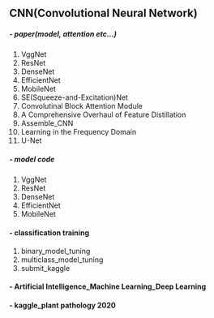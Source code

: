 ## CNN(Convolutional Neural Network)

##### - paper(model, attention etc...)
1. VggNet
2. ResNet
3. DenseNet
4. EfficientNet
5. MobileNet
6. SE(Squeeze-and-Excitation)Net
7. Convolutinal Block Attention Module
8. A Comprehensive Overhaul of Feature Distillation
9. Assemble_CNN
10. Learning in the Frequency Domain
11. U-Net


##### - model code
1. VggNet
2. ResNet
3. DenseNet
4. EfficientNet
5. MobileNet

#### - classification training
1. binary_model_tuning
2. multiclass_model_tuning
3. submit_kaggle

#### - Artificial Intelligence_Machine Learning_Deep Learning

#### - kaggle_plant pathology 2020

